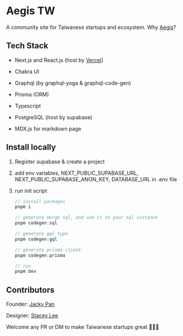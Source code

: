 # Aegis TW

A community site for Taiwanese startups and ecosystem.
Why [Aegis](https://aegis.tw/about)?

## Tech Stack

- Next.js and React.js (host by [Vercel](https://vercel.com/))

- Chakra UI

- Graphql (by graphql-yoga & graphql-code-gen)

- Prisma (ORM)

- Typescript

- PostgreSQL (host by supabase)

- MDX.js for markdown page

## Install locally

1. Register supabase & create a project

2. add env variables, NEXT_PUBLIC_SUPABASE_URL,
NEXT_PUBLIC_SUPABASE_ANON_KEY, DATABASE_URL in .env file

3. run init script

    ```javascript
    // install packages
    pnpm i

    // generate merge sql, and use it to your sql instance
    pnpm codegen:sql

    // generate gql type
    pnpm codegen:gql

    // generate prisma client
    pnpm codegen:prisma

    // run
    pnpm dev
    ```

## Contributors

Founder: [Jacky Pan](https://twitter.com/jackypan1989)

Designer: [Stacey Lee](https://www.linkedin.com/in/stacey-lee-84b07b15a)

Welcome any PR or DM to make Taiwanese startups great 🚀🚀🚀
